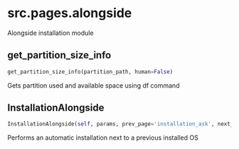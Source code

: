 <h1 id="src.pages.alongside">src.pages.alongside</h1>

Alongside installation module
<h2 id="src.pages.alongside.get_partition_size_info">get_partition_size_info</h2>

```python
get_partition_size_info(partition_path, human=False)
```
Gets partition used and available space using df command
<h2 id="src.pages.alongside.InstallationAlongside">InstallationAlongside</h2>

```python
InstallationAlongside(self, params, prev_page='installation_ask', next_page='user_info')
```
Performs an automatic installation next to a previous installed OS
